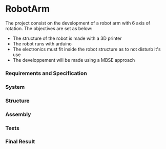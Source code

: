 # RobotArm

The project consist on the development of a robot arm with 6 axis of rotation. The objectives are set as below:
- The structure of the robot is made with a 3D printer
- The robot runs with arduino
- The electronics must fit inside the robot structure as to not disturb it's use
- The developpement will be made using a MBSE approach

### Requirements and Specification
### System 
### Structure
### Assembly
### Tests
### Final Result
